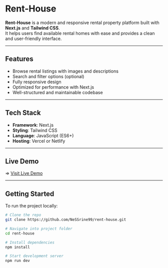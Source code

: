 #  Rent-House

**Rent-House** is a modern and responsive rental property platform built with **Next.js** and **Tailwind CSS**.  
It helps users find available rental homes with ease and provides a clean and user-friendly interface.

---

##  Features

-  Browse rental listings with images and descriptions  
-  Search and filter options (optional)  
-  Fully responsive design  
-  Optimized for performance with Next.js  
-  Well-structured and maintainable codebase  

---

##  Tech Stack

- **Framework**: Next.js  
- **Styling**: Tailwind CSS  
- **Language**: JavaScript (ES6+)  
- **Hosting**: Vercel or Netlify  

---

##  Live Demo

=> [Visit Live Demo](https://rent-house-wheat.vercel.app/)


---

##  Getting Started

To run the project locally:

```bash
# Clone the repo
git clone https://github.com/NeSSrine99/rent-house.git

# Navigate into project folder
cd rent-house

# Install dependencies
npm install

# Start development server
npm run dev

